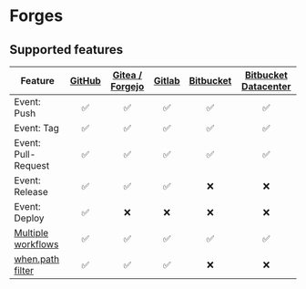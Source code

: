 # Forges

## Supported features

| Feature                                                       | [GitHub](github/)  | [Gitea / Forgejo](gitea/) | [Gitlab](gitlab/)  | [Bitbucket](bitbucket/) | [Bitbucket Datacenter](bitbucket_datacenter/) |
| ------------------------------------------------------------- | :----------------: | :-----------------------: | :----------------: | :---------------------: | :-------------------------------------------: |
| Event: Push                                                   | :white_check_mark: |    :white_check_mark:     | :white_check_mark: |   :white_check_mark:    |              :white_check_mark:               |
| Event: Tag                                                    | :white_check_mark: |    :white_check_mark:     | :white_check_mark: |   :white_check_mark:    |              :white_check_mark:               |
| Event: Pull-Request                                           | :white_check_mark: |    :white_check_mark:     | :white_check_mark: |   :white_check_mark:    |              :white_check_mark:               |
| Event: Release                                                | :white_check_mark: |    :white_check_mark:     | :white_check_mark: |           :x:           |                      :x:                      |
| Event: Deploy                                                 | :white_check_mark: |            :x:            |        :x:         |           :x:           |                      :x:                      |
| [Multiple workflows](../../20-usage/25-workflows.md)          | :white_check_mark: |    :white_check_mark:     | :white_check_mark: |   :white_check_mark:    |              :white_check_mark:               |
| [when.path filter](../../20-usage/20-workflow-syntax.md#path) | :white_check_mark: |    :white_check_mark:     | :white_check_mark: |           :x:           |                      :x:                      |
